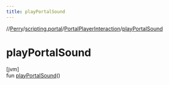 ```yaml
---
title: playPortalSound
---
```

//[Perry](../../../index.html)/[scripting.portal](../index.html)/[PortalPlayerInteraction](index.html)/[playPortalSound](play-portal-sound.html)



# playPortalSound



[jvm]\
fun [playPortalSound](play-portal-sound.html)()




